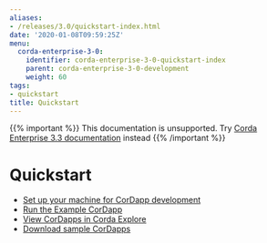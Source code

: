 ```yaml
---
aliases:
- /releases/3.0/quickstart-index.html
date: '2020-01-08T09:59:25Z'
menu:
  corda-enterprise-3-0:
    identifier: corda-enterprise-3-0-quickstart-index
    parent: corda-enterprise-3-0-development
    weight: 60
tags:
- quickstart
title: Quickstart
---
```

{{% important %}}
This documentation is unsupported.
Try [Corda Enterprise 3.3 documentation](/docs/corda-enterprise/3.3/_index.md) instead
{{% /important %}}


# Quickstart



* [Set up your machine for CorDapp development](getting-set-up.md)
* [Run the Example CorDapp](tutorial-cordapp.md)
* [View CorDapps in Corda Explore](http://explore.corda.zone/)
* [Download sample CorDapps](https://www.corda.net/samples/)

